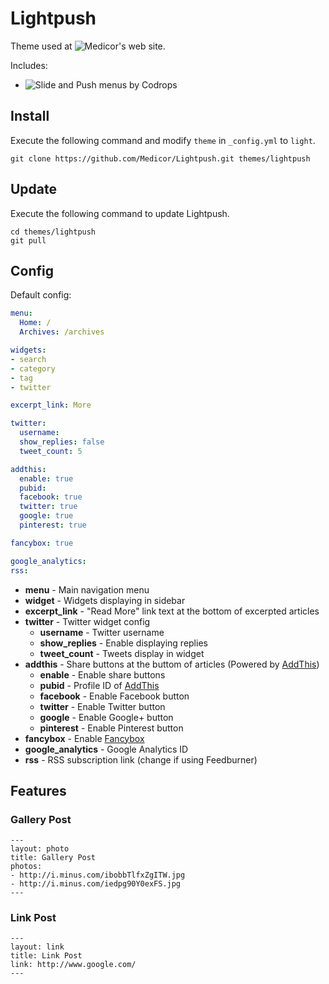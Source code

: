 # Lightpush

Theme used at ![Medicor](http://www.medicor.se)'s web site.

Includes:
* ![Slide and Push menus by Codrops](http://tympanus.net/codrops/2013/04/17/slide-and-push-menus/)

## Install

Execute the following command and modify `theme` in `_config.yml` to `light`.

```
git clone https://github.com/Medicor/Lightpush.git themes/lightpush
```

## Update

Execute the following command to update Lightpush.

```
cd themes/lightpush
git pull
```

## Config

Default config:

``` yaml
menu:
  Home: /
  Archives: /archives

widgets:
- search
- category
- tag
- twitter

excerpt_link: More

twitter:
  username:
  show_replies: false
  tweet_count: 5

addthis:
  enable: true
  pubid:
  facebook: true
  twitter: true
  google: true
  pinterest: true

fancybox: true

google_analytics:
rss:
```

- **menu** - Main navigation menu
- **widget** - Widgets displaying in sidebar
- **excerpt_link** - "Read More" link text at the bottom of excerpted articles
- **twitter** - Twitter widget config
  - **username** - Twitter username
  - **show_replies** - Enable displaying replies
  - **tweet_count** - Tweets display in widget
- **addthis** - Share buttons at the buttom of articles (Powered by [AddThis])
  - **enable** - Enable share buttons
  - **pubid** - Profile ID of [AddThis]
  - **facebook** - Enable Facebook button
  - **twitter** - Enable Twitter button
  - **google** - Enable Google+ button
  - **pinterest** - Enable Pinterest button
- **fancybox** - Enable [Fancybox]
- **google_analytics** - Google Analytics ID
- **rss** - RSS subscription link (change if using Feedburner)

## Features

### Gallery Post
```
---
layout: photo
title: Gallery Post
photos:
- http://i.minus.com/ibobbTlfxZgITW.jpg
- http://i.minus.com/iedpg90Y0exFS.jpg
---
```

### Link Post
```
---
layout: link
title: Link Post
link: http://www.google.com/
---
```

[Hexo]: http://zespia.tw/hexo/
[AddThis]: https://www.addthis.com
[Fancybox]: http://fancyapps.com/fancybox/
